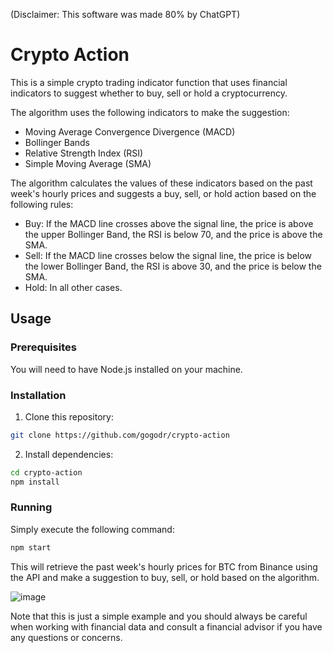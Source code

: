(Disclaimer: This software was made 80% by ChatGPT)
# Crypto Action
This is a simple crypto trading indicator function that uses financial indicators to suggest whether to buy, sell or hold a cryptocurrency.

The algorithm uses the following indicators to make the suggestion:

- Moving Average Convergence Divergence (MACD)
- Bollinger Bands
- Relative Strength Index (RSI)
- Simple Moving Average (SMA)

The algorithm calculates the values of these indicators based on the past week's hourly prices and suggests a buy, sell, or hold action based on the following rules:

- Buy: If the MACD line crosses above the signal line, the price is above the upper Bollinger Band, the RSI is below 70, and the price is above the SMA.
- Sell: If the MACD line crosses below the signal line, the price is below the lower Bollinger Band, the RSI is above 30, and the price is below the SMA.
- Hold: In all other cases.

## Usage
### Prerequisites
You will need to have Node.js installed on your machine.

### Installation
1. Clone this repository:
```bash
git clone https://github.com/gogodr/crypto-action
```
2. Install dependencies:
```bash
cd crypto-action
npm install
```
### Running
Simply execute the following command:

```bash
npm start
```
This will retrieve the past week's hourly prices for BTC from Binance using the API and make a suggestion to buy, sell, or hold based on the algorithm.

![image](https://user-images.githubusercontent.com/2740936/226249471-0042993c-e349-49c8-8977-96adae96f730.png)


Note that this is just a simple example and you should always be careful when working with financial data and consult a financial advisor if you have any questions or concerns.
